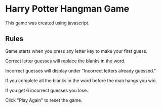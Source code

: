 # Harry Potter Hangman Game

This game was created using javascript.

## Rules

Game starts when you press any letter key to make your first guess.

Correct letter guesses will replace the blanks in the word.

Incorrect guesses will display under "Incorrect letters already guessed." 

If you complete all the blanks in the word before the man hangs you win.

If you get 6 incorrect guesses you lose.

Click "Play Again" to reset the game.


